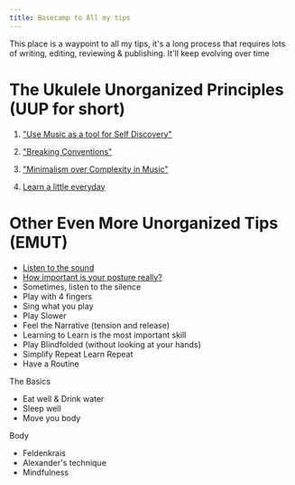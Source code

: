 ```yaml
---
title: Basecamp to All my tips
---
```

This place is a waypoint to all my tips, it's a long process that requires lots of writing, editing, reviewing & publishing. It'll keep evolving over time

# The Ukulele Unorganized Principles (UUP for short)

1. ["Use Music as a tool for Self Discovery" ](/notes/freeexpression)

2. ["Breaking Conventions" ](/notes/conventions)

3. ["Minimalism over Complexity in Music"](/notes/minimalism)

4. [Learn a little everyday](/notes/guide-learning)


# Other Even More Unorganized Tips (EMUT)
- [Listen to the sound](/notes/listen) 
- [How important is your posture really?](/notes/posture)
- Sometimes, listen to the silence
- Play with 4 fingers
- Sing what you play 
- Play Slower
- Feel the Narrative (tension and release)
- Learning to Learn is the most important skill 
- Play Blindfolded (without looking at your hands)
- Simplify Repeat Learn Repeat 
- Have a Routine


The Basics
- Eat well & Drink water
- Sleep well
- Move you body 



Body
- Feldenkrais
- Alexander's technique
- Mindfulness